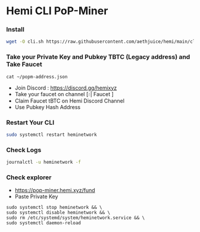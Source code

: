 # Hemi CLI PoP-Miner

### Install
```sh
wget -O cli.sh https://raw.githubusercontent.com/aethjuice/hemi/main/cli.sh && chmod +x cli.sh && ./cli.sh
```

### Take your Private Key and Pubkey TBTC (Legacy address) and Take Faucet
```
cat ~/popm-address.json
```

- Join Discord : https://discord.gg/hemixyz
- Take your faucet on channel [💧| Faucet ]
- Claim Faucet tBTC on Hemi Discord Channel 
- Use Pubkey Hash Address

### Restart Your CLI
```sh
sudo systemctl restart heminetwork
```
### Check Logs
```sh
journalctl -u heminetwork -f
```

### Check explorer
- https://pop-miner.hemi.xyz/fund
- Paste Private Key

```
sudo systemctl stop heminetwork && \
sudo systemctl disable heminetwork && \
sudo rm /etc/systemd/system/heminetwork.service && \
sudo systemctl daemon-reload
```
